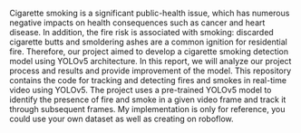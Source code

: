 Cigarette smoking is a significant public-health issue, which has numerous negative impacts on health consequences such as cancer and heart disease. In addition, the fire risk is associated with smoking: discarded cigarette butts and smoldering ashes are a common ignition for residential fire. Therefore, our project aimed to develop a cigarette smoking detection model using YOLOv5 architecture. In this report, we will analyze our project process and results and provide improvement of the model. This repository contains the code for tracking and detecting fires and smokes in real-time video using YOLOv5. The project uses a pre-trained YOLOv5 model to identify the presence of fire and smoke in a given video frame and track it through subsequent frames.
My implementation is only for reference, you could use your own dataset as well as creating on roboflow. 
